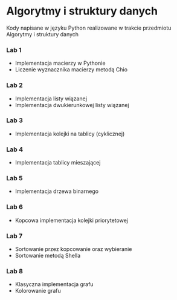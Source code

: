 # Algorytmy i struktury danych
Kody napisane w języku Python realizowane w trakcie przedmiotu Algorytmy i struktury danych 

### Lab 1
- Implementacja macierzy w Pythonie
- Liczenie wyznacznika macierzy metodą Chio

### Lab 2
- Implementacja listy wiązanej
- Implementacja dwukierunkowej listy wiązanej

### Lab 3
- Implementacja kolejki na tablicy (cyklicznej)

### Lab 4
- Implementacja tablicy mieszającej

### Lab 5
- Implementacja drzewa binarnego

### Lab 6
- Kopcowa implementacja kolejki priorytetowej

### Lab 7
- Sortowanie przez kopcowanie oraz wybieranie
- Sortowanie metodą Shella

### Lab 8
- Klasyczna implementacja grafu
- Kolorowanie grafu
